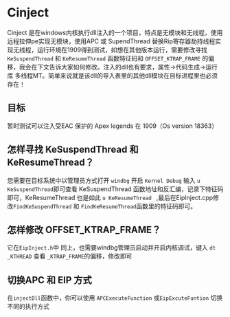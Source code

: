 # Cinject
Cinject 是在windows内核执行dll注入的一个项目，特点是无模块和无线程，使用远程拉伸pe实现无模块，使用APC 或 SupendThread 替换Rip寄存器劫持线程实现无线程，运行环境在1909得到测试，如想在其他版本运行，需要修改寻找  `KeSuspendThread` 和 `KeResumeThread` 函数特征码和 `OFFSET_KTRAP_FRAME` 的偏移，我会在下文告诉大家如何修改。注入的dll也有要求，属性->代码生成->运行库 多线程MT。简单来说就是该dll的导入表里的其他dll模块在目标进程里也必须存在！

## 目标
暂时测试可以注入受EAC 保护的 Apex legends 在 1909（Os version 18363）

## 怎样寻找 KeSuspendThread 和 KeResumeThread？
您需要在目标系统中以管理员方式打开 `windbg` 开启 `Kernel Debug` 输入 ` u KeSuspendThread `即可查看 KeSuspendThread 函数地址和反汇编，记录下特征码即可，KeResumeThread 也是如此 `u KeResumeThread ` ,最后在EipInject.cpp修改`FindKeSuspendThread` 和 `FindKeResumeThread`函数里的特征码即可。

## 怎样修改 OFFSET_KTRAP_FRAME？
它在` EipInject.h `中 同上，也需要windbg管理员启动并开启内核调试，键入 `dt _KTHREAD` 查看 `_KTRAP_FRAME`的偏移，修改即可

## 切换APC 和 EIP 方式
在` injectDll `函数中，你可以使用 `APCExecuteFunction` 或`EipExcuteFuntion` 切换不同的执行方式